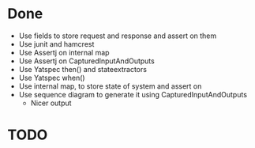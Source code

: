 # Done 

- Use fields to store request and response and assert on them 
- Use junit and hamcrest 
- Use Assertj on internal map
- Use Assertj on CapturedInputAndOutputs
- Use Yatspec then() and stateextractors
- Use Yatspec when()
- Use internal map, to store state of system and assert on
- Use sequence diagram to generate it using CapturedInputAndOutputs
    - Nicer output

# TODO

